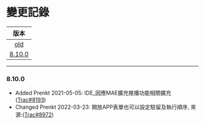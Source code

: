 變更記錄
===
| 版本 |
| :---: |
| [old](#old) |
| [8.10.0](#v8_10_0) |

***

### <a id='v8_10_0'></a>8.10.0
* Added Prenkt 2021-05-05: IDE_因應MAE擴充推播功能相關擴充 ([Trac#8193])
* Changed Prenkt 2022-03-23: 開放APP表單也可以設定駐留及執行順序, 來源:([Trac#8972])
 
<!-- 圖片 -->


<!-- 超連結 -->
[Trac#8193]:http://trac.uneec.com/trac/neco/ticket/8193 "#8193"
[Trac#8972]:http://trac.uneec.com/trac/neco/ticket/8972 "#8972"
